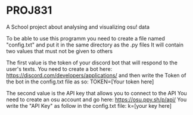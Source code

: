 # PROJ831
A School project about analysing and visualizing osu! data

To be able to use this programm you need to create a file named "config.txt" and put it in the same directory as the .py files
It will contain two values that must not be given to others

The first value is the token of your discord bot that will respond to the user's texts.
You need to create a bot here: https://discord.com/developers/applications/
and then write the Token of the bot in the config.txt file as so: TOKEN=[Your token here]

The second value is the API key that allows you to connect to the API
You need to create an osu account and go here: https://osu.ppy.sh/p/api/
You write the "API Key" as follow in the config.txt file: k=[your key here]
